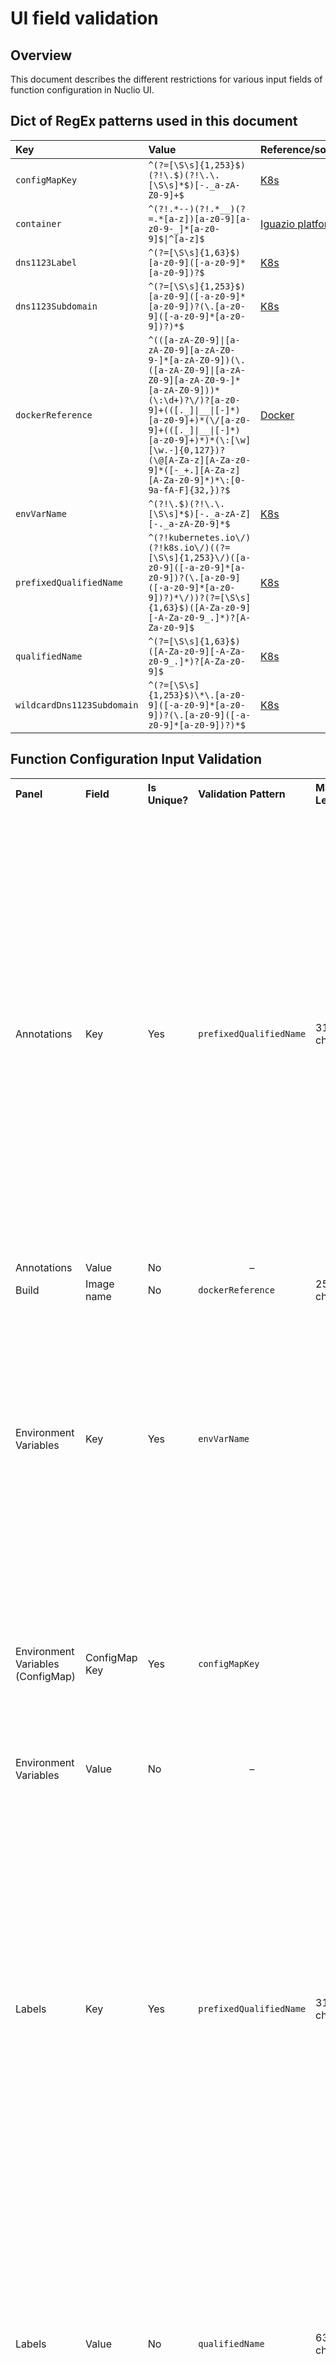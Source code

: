 # UI field validation

## Overview

This document describes the different restrictions for various input fields of function configuration in Nuclio UI.

## Dict of RegEx patterns used in this document

| Key  | Value  | Reference/source |
| :--- | :----- | :-------- |
| `configMapKey` | `^(?=[\S\s]{1,253}$)(?!\.$)(?!\.\.[\S\s]*$)[-._a-zA-Z0-9]+$` | [K8s](https://github.com/kubernetes/apimachinery/blob/master/pkg/util/validation/validation.go#L334) |
| `container` | `^(?!.*--)(?!.*__)(?=.*[a-z])[a-z0-9][a-z0-9-_]*[a-z0-9]$\|^[a-z]$` | [Iguazio platform](https://github.com/iguazio/zebo/blob/development/py/services/container_provisioning/__init__.py#L670) |
| `dns1123Label` | `^(?=[\S\s]{1,63}$)[a-z0-9]([-a-z0-9]*[a-z0-9])?$` | [K8s](https://github.com/kubernetes/apimachinery/blob/master/pkg/util/validation/validation.go#L116) |
| `dns1123Subdomain` | `^(?=[\S\s]{1,253}$)[a-z0-9]([-a-z0-9]*[a-z0-9])?(\.[a-z0-9]([-a-z0-9]*[a-z0-9])?)*$` | [K8s](https://github.com/kubernetes/apimachinery/blob/master/pkg/util/validation/validation.go#L137) |
| `dockerReference` | `^(([a-zA-Z0-9]\|[a-zA-Z0-9][a-zA-Z0-9-]*[a-zA-Z0-9])(\.([a-zA-Z0-9]\|[a-zA-Z0-9][a-zA-Z0-9-]*[a-zA-Z0-9]))*(\:\d+)?\/)?[a-z0-9]+(([._]\|__\|[-]*)[a-z0-9]+)*(\/[a-z0-9]+(([._]\|__\|[-]*)[a-z0-9]+)*)*(\:[\w][\w.-]{0,127})?(\@[A-Za-z][A-Za-z0-9]*([-_+.][A-Za-z][A-Za-z0-9]*)*\:[0-9a-fA-F]{32,})?$` | [Docker](https://github.com/docker/distribution/blob/master/reference/regexp.go) |
| `envVarName` | `^(?!\.$)(?!\.\.[\S\s]*$)[-._a-zA-Z][-._a-zA-Z0-9]*$` | [K8s](https://github.com/kubernetes/apimachinery/blob/master/pkg/util/validation/validation.go#L318) |
| `prefixedQualifiedName` | `^(?!kubernetes.io\/)(?!k8s.io\/)((?=[\S\s]{1,253}\/)([a-z0-9]([-a-z0-9]*[a-z0-9])?(\.[a-z0-9]([-a-z0-9]*[a-z0-9])?)*\/))?(?=[\S\s]{1,63}$)([A-Za-z0-9][-A-Za-z0-9_.]*)?[A-Za-z0-9]$` | [K8s](https://github.com/kubernetes/apimachinery/blob/master/pkg/util/validation/validation.go#L42) |
| `qualifiedName` | `^(?=[\S\s]{1,63}$)([A-Za-z0-9][-A-Za-z0-9_.]*)?[A-Za-z0-9]$` | [K8s](https://github.com/kubernetes/apimachinery/blob/master/pkg/util/validation/validation.go#L36) |
| `wildcardDns1123Subdomain` | `^(?=[\S\s]{1,253}$)\*\.[a-z0-9]([-a-z0-9]*[a-z0-9])?(\.[a-z0-9]([-a-z0-9]*[a-z0-9])?)*$` | [K8s](https://github.com/kubernetes/apimachinery/blob/master/pkg/util/validation/validation.go#L182) |

## Function Configuration Input Validation

<table>
<tr align="left">
  <th style="vertical-align:'top'; font-weight:bold;">
    Panel
  </th>
  <th style="vertical-align:'top'; font-weight:bold;">
    Field
  </th>
  <th style="vertical-align:'top'; font-weight:bold;">
    Is Unique?
  </th>
  <th style="vertical-align:'top'; font-weight:bold;">
    Validation Pattern
  </th>
  <th style="vertical-align:'top'; font-weight:bold;">
    Max Length
  </th>
  <th style="vertical-align:'top'; font-weight:bold;">
    Hover Tooltip
  </th>
</tr>
<tr id="annotation-key">
  <td style="vertical-align:'top';">Annotations</td>
  <td>Key</td>
  <td>Yes</td>
  <td><code>prefixedQualifiedName</code></td>
  <td>317 chars</td>
  <td>Annotation keys are composed of an optional prefix and a name, separated by a forward slash (/) &mdash; "&lt;key prefix&gt;/&lt;key name&gt;".
    <br/><br/>
    Name restrictions
    <ul>
      <li>Valid characters &mdash;
        <ul>
          <li>Alphanumeric characters (a&ndash;z, A&ndash;Z, 0&ndash;9)
          </li>
          <li>Hyphens (-)
          </li>
          <li>Underscores (_)
          </li>
          <li>Periods (.)
          </li>
        </ul>
      </li>
      <li>Must begin and end with alphanumeric characters
      </li>
      <li>Max length &mdash; 63 characters
      </li>
    </ul>
    Prefix restrictions
    <ul>
      <li>Valid characters &mdash;
        <ul>
          <li>Lowercase alphanumeric characters (a&ndash;z, 0&ndash;9)
          </li>
          <li>Hyphens (-)
          </li>
          <li>Periods (.)
          </li>
        </ul>
      <li>Must begin and end with lowercase alphanumeric characters  (a&ndash;z, 0&ndash;9)
      </li>
      <li>Max length &mdash; 253 characters
      </li>
    </ul>
    Examples
    <ul>
      <li>"MyName"
      </li>
      <li>"sub-domain.example.com/MyName"
      </li>
      <li>"my.name_123"
      </li>
      <li>"123-abc"
      </li>
    </ul>
  </td>
</tr>
<tr id="annotation-value">
  <td>Annotations</td>
  <td>Value</td>
  <td>No</td>
  <td align="center">&ndash;</td>
  <td align="center">&ndash;</td>
  <td align="center">&ndash;</td>
</tr>
<tr id="build-image-name">
  <td>Build</td>
  <td>Image name</td>
  <td>No</td>
  <td><code>dockerReference</code></td>
  <td>255 chars</td>
  <td align="center">&ndash;</td>
</tr>
<tr id="envar-key">
  <td>Environment Variables</td>
  <td>Key</td>
  <td>Yes</td>
  <td><code>envVarName</code></td>
  <td align="center">&ndash;</td>
  <td>Restrictions
    <ul>Valid characters &mdash;
      <li>
        <ul>
          <li>Alphanumeric characters (a&ndash;z, A&ndash;Z, 0&ndash;9)
          </li>
          <li>Hyphens (-)
          </li>
          <li>Underscores (_)
          </li>
          <li>Periods (.)
          </li>
        </ul>
      </li>
      <li>Must not start with a digit (0&ndash;9) or with two periods (..)
      </li>
      <li>Must not end with a digit (0&ndash;9)
      </li>
      <li>Must not contain only a period (.)
      </li>
    </ul>
    Examples
    <ul>
      <li>"MY_ENV_VAR"</li>
      <li>"MyEnvVar1"</li>
      <li>"My-Env-Var.1"</li>
      <li>"my.env-var"</li>
    </ul>
  </td>
</tr>
<tr id="envar-configmap-key">
  <td>Environment Variables (ConfigMap)</td>
  <td>ConfigMap Key</td>
  <td>Yes</td>
  <td><code>configMapKey</code></td>
  <td></td>
  <td>Restrictions
    <ul>
      <li>Valid characters &mdash;
        <ul>
          <li>Alphanumeric characters (a&ndash;z, A&ndash;Z, 0&ndash;9)
          </li>
          <li>Hyphens (-)
          </li>
          <li>Underscores (_)
          </li>
        </ul>
      </li>
      <li>Max length &mdash; 253 characters
      </li>
    </ul>
    Examples
    <ul>
      <li>"MY_KEY"</li>
      <li>"my-key"</li>
      <li>"MyKey.1"</li>
    </ul>
  </td>
</tr>
<tr id="envar-value">
  <td>Environment Variables</td>
  <td>Value</td>
  <td>No</td>
  <td align="center">&ndash;</td>
  <td align="center">&ndash;</td>
  <td align="center">&ndash;</td>
</tr>
<tr id="label-key">
  <td style="vertical-align:'top';">Labels</td>
  <td>Key</td>
  <td>Yes</td>
  <td><code>prefixedQualifiedName</code></td>
  <td>317 chars</td>
  <td>Label keys are composed of an optional prefix and a name, separated by a forward slash (/) &mdash; "&lt;key prefix&gt;/&lt;key name&gt;".
    <br/><br/>
    Name restrictions
    <ul>
      <li>Valid characters &mdash;
        <ul>
          <li>Alphanumeric characters (a&ndash;z, A&ndash;Z, 0&ndash;9)
          </li>
          <li>Hyphens (-)
          </li>
          <li>Underscores (_)
          </li>
          <li>Periods (.)
          </li>
        </ul>
      </li>
      <li>Must begin and end with alphanumeric characters
      </li>
      <li>Max length &mdash; 63 characters
      </li>
    </ul>
    Prefix restrictions
    <ul>
      <li>Valid characters &mdash;
        <ul>
          <li>Lowercase alphanumeric characters (a&ndash;z, 0&ndash;9)
          </li>
          <li>Hyphens (-)
          </li>
          <li>Periods (.)
          </li>
        </ul>
      <li>Must begin and end with lowercase alphanumeric characters  (a&ndash;z, 0&ndash;9)
      </li>
      <li>Max length &mdash; 253 characters
      </li>
    </ul>
    Examples
    <ul>
      <li>"MyName"
      </li>
      <li>"sub-domain.example.com/MyName"
      </li>
      <li>"my.name_123"
      </li>
      <li>"123-abc"
      </li>
    </ul>
  </td>
</tr>
<tr id="labels-value">
  <td>Labels</td>
  <td>Value</td>
  <td>No</td>
  <td><code>qualifiedName</code></td>
  <td>63 chars</td>
  <td>Restrictions
    <ul>
      <li>Valid characters &mdash;
        <ul>
          <li>Alphanumeric characters (a&ndash;z, A&ndash;Z, 0&ndash;9)
          </li>
          <li>Hyphens (-)
          </li>
          <li>Underscores (_)
          </li>
          <li>Periods (.)
          </li>
        </ul>
      </li>
      <li>Must begin and end with alphanumeric characters
      </li>
      <li>Max length &mdash; 63 characters
      </li>
    </ul>
    Examples
    <ul>
      <li>"MyValue"</li>
      <li>"my_value.1"</li>
      <li>"12345"</li>
    </ul>
  </td>
</tr>
<tr id="volumes-name">
  <td>Volumes</td>
  <td>Name</td>
  <td>Yes</td>
  <td><code>dns1123Label</code></td>
  <td>63 chars</td>
  <td>Restrictions
    <ul>
      <li>Valid characters &mdash;
        <ul>
          <li>Lowercase alphanumeric characters (a&ndash;z, 0&ndash;9)
          </li>
          <li>Hyphens (-)
          </li>
        </ul>
      <li>Must begin and end with lowercase alphanumeric characters  (a&ndash;z, 0&ndash;9)
      </li>
      <li>Max length &mdash; 63 characters
      </li>
    </ul>
    Examples
    <ul>
      <li>"my_volume"</li>
      <li>"123-abc"</li>
    </ul>
  </td>
</tr>
<tr id="volumes-mount-path">
  <td>Volumes</td>
  <td>Mount Path</td>
  <td>Yes</td>
  <td align="center">&ndash;</td>
  <td align="center">&ndash;</td>
  <td align="center">&ndash;</td>
</tr>
<tr id="volumes-v3io-container-name">
  <td>Volumes (V3IO)</td>
  <td>Container Name</td>
  <td>No</td>
  <td><code>container</code></td>
  <td>128 chars</td>
  <td align="center">&ndash;</td>
</tr>
<tr id="volumes-v3io-sub-path">
  <td>Volumes (V3IO)</td>
  <td>Sub Path</td>
  <td>No</td>
  <td align="center">&ndash;</td>
  <td>255 chars</td>
  <td align="center">&ndash;</td>
</table>

